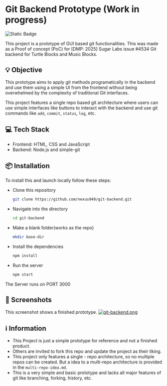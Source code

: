 # Git Backend Prototype (Work in progress)
![Static Badge](https://img.shields.io/badge/git-white?style=flat-square&logo=git)


This project is a prototype of GUI based git functionalities. This was made as a Proof of concept (PoC) for [DMP: 2025] Sugar Labs issue #4534 Git backend for Turtle Blocks and Music Blocks.

## 💡 Objective

This prototype aims to apply git methods programatically in the backend and use them using a simple UI from the frontend without being overwhelmed by the complexity of traditional Git interfaces.

This project features a single repo based git architecture where users can use simple interfaces like buttons to interact with the backend and use git commands like ```add```, ```commit```, ```status```, ```log```, etc.

## 💻 Tech Stack
- Frontend: HTML, CSS and JavaScript
- Backend: Node.js and simple-git

## 📦 Installation
To install this and launch locally follow these steps: 

- Clone this repository
    ```bash
    git clone https://github.com/nexus949/git-backend.git
    ```
    
- Navigate into the directory
    ```bash
    cd git-backend
    ```

- Make a blank folder(works as the repo)
    ```bash
    mkdir base-dir
    ```

- Install the dependencies
    ```bash
    npm install
    ```

- Run the server
    ```bash
    npm start
    ```

The Server runs on PORT 3000

## 📄 Screenshots

This screenshot shows a finished prototype.
[![git-backend.png](https://i.postimg.cc/9MDNF4fY/git-backend.png)](https://postimg.cc/jwrhMSPD)

## ℹ Information
- This Project is just a simple prototype for reference and not a finished product.
- Others are invited to fork this repo and update the project as their liking.
- This project only features a single - repo architecture, so no multiple repos can be created. But a idea to a multi-repo architecture is provided in the ```multi-repo-idea.md```.
- This is a very simple and basic prototype and lacks all major features of git like branching, forking, history, etc.